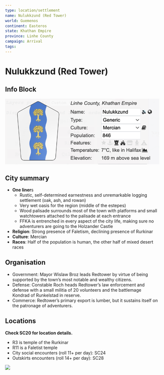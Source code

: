 ```yaml
---
type: location/settlement
name: Nulukkzund (Red Tower)
world: Guemenos
continent: Easteros
state: Khathan Empire
province: Linhe County
campaign: Arrival
tags: 
---
```


# Nulukkzund (Red Tower)

## Info Block

![|500](_aux/Pasted%20image%2020230404215339.png)

## City summary

- **One liner**s
	- Rustic, self-determined earnestness and unremarkable logging settlement (oak, ash, and rowan)
	- Very wet oasis for the region (middle of the estepes)
	- Wood palisade surrounds most of the town with platforms and small watchtowers attached to the palisade at each entrance
	- FFKA is entrenched in every aspect of the city life, making sure no adventurers are going to the Holzander Castle
- **Religion**: Strong presence of Faletism, declining presence of Rurkinar
- **Culture**: Mercian
- **Races**: Half of the population is human, the other half of mixed desert races

## Organisation

- Government: Mayor Wislaw Broz leads Redtower by virtue of being supported by the town’s most notable and wealthy citizens.
- Defense: Constable Roch heads Redtower’s law enforcement and defense with a small militia of 20 volunteers and the battlemage Kondrad of Runkelstad in reserve.
- Commerce: Redtower’s primary export is lumber, but it sustains itself on the patronage of adventurers.

## Locations

**Check SC20 for location details.**

- R3 is temple of the Rurkinar
- R11 is a Faletist temple
- City social encounters (roll 11+ per day): SC24
- Outskirts encounters (roll 14+ per day): SC28

![](_aux/Pasted%20image%2020230404220947.png)
